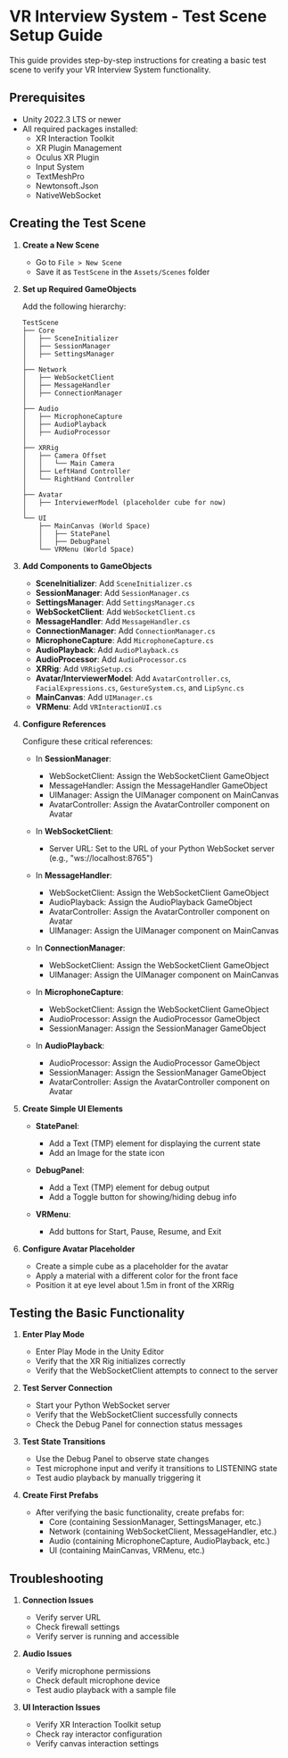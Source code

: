 # VR Interview System - Test Scene Setup Guide

This guide provides step-by-step instructions for creating a basic test scene to verify your VR Interview System functionality.

## Prerequisites

- Unity 2022.3 LTS or newer
- All required packages installed:
  - XR Interaction Toolkit
  - XR Plugin Management
  - Oculus XR Plugin
  - Input System
  - TextMeshPro
  - Newtonsoft.Json
  - NativeWebSocket

## Creating the Test Scene

1. **Create a New Scene**
   - Go to `File > New Scene`
   - Save it as `TestScene` in the `Assets/Scenes` folder

2. **Set up Required GameObjects**

   Add the following hierarchy:

   ```
   TestScene
   ├── Core
   │   ├── SceneInitializer
   │   ├── SessionManager
   │   ├── SettingsManager
   │
   ├── Network
   │   ├── WebSocketClient
   │   ├── MessageHandler
   │   ├── ConnectionManager
   │
   ├── Audio
   │   ├── MicrophoneCapture
   │   ├── AudioPlayback
   │   ├── AudioProcessor
   │
   ├── XRRig
   │   ├── Camera Offset
   │   │   └── Main Camera
   │   ├── LeftHand Controller
   │   └── RightHand Controller
   │
   ├── Avatar
   │   ├── InterviewerModel (placeholder cube for now)
   │
   └── UI
       ├── MainCanvas (World Space)
       │   ├── StatePanel
       │   ├── DebugPanel
       └── VRMenu (World Space)
   ```

3. **Add Components to GameObjects**

   - **SceneInitializer**: Add `SceneInitializer.cs`
   - **SessionManager**: Add `SessionManager.cs`
   - **SettingsManager**: Add `SettingsManager.cs`
   - **WebSocketClient**: Add `WebSocketClient.cs`
   - **MessageHandler**: Add `MessageHandler.cs`
   - **ConnectionManager**: Add `ConnectionManager.cs`
   - **MicrophoneCapture**: Add `MicrophoneCapture.cs`
   - **AudioPlayback**: Add `AudioPlayback.cs`
   - **AudioProcessor**: Add `AudioProcessor.cs`
   - **XRRig**: Add `VRRigSetup.cs`
   - **Avatar/InterviewerModel**: Add `AvatarController.cs`, `FacialExpressions.cs`, `GestureSystem.cs`, and `LipSync.cs`
   - **MainCanvas**: Add `UIManager.cs`
   - **VRMenu**: Add `VRInteractionUI.cs`

4. **Configure References**

   Configure these critical references:
   
   - In **SessionManager**:
     - WebSocketClient: Assign the WebSocketClient GameObject
     - MessageHandler: Assign the MessageHandler GameObject
     - UIManager: Assign the UIManager component on MainCanvas
     - AvatarController: Assign the AvatarController component on Avatar
   
   - In **WebSocketClient**:
     - Server URL: Set to the URL of your Python WebSocket server (e.g., "ws://localhost:8765")
   
   - In **MessageHandler**:
     - WebSocketClient: Assign the WebSocketClient GameObject
     - AudioPlayback: Assign the AudioPlayback GameObject
     - AvatarController: Assign the AvatarController component on Avatar
     - UIManager: Assign the UIManager component on MainCanvas
   
   - In **ConnectionManager**:
     - WebSocketClient: Assign the WebSocketClient GameObject
     - UIManager: Assign the UIManager component on MainCanvas
   
   - In **MicrophoneCapture**:
     - WebSocketClient: Assign the WebSocketClient GameObject
     - AudioProcessor: Assign the AudioProcessor GameObject
     - SessionManager: Assign the SessionManager GameObject
   
   - In **AudioPlayback**:
     - AudioProcessor: Assign the AudioProcessor GameObject
     - SessionManager: Assign the SessionManager GameObject
     - AvatarController: Assign the AvatarController component on Avatar

5. **Create Simple UI Elements**

   - **StatePanel**:
     - Add a Text (TMP) element for displaying the current state
     - Add an Image for the state icon
   
   - **DebugPanel**:
     - Add a Text (TMP) element for debug output
     - Add a Toggle button for showing/hiding debug info
   
   - **VRMenu**:
     - Add buttons for Start, Pause, Resume, and Exit

6. **Configure Avatar Placeholder**

   - Create a simple cube as a placeholder for the avatar
   - Apply a material with a different color for the front face
   - Position it at eye level about 1.5m in front of the XRRig

## Testing the Basic Functionality

1. **Enter Play Mode**
   - Enter Play Mode in the Unity Editor
   - Verify that the XR Rig initializes correctly
   - Verify that the WebSocketClient attempts to connect to the server

2. **Test Server Connection**
   - Start your Python WebSocket server
   - Verify that the WebSocketClient successfully connects
   - Check the Debug Panel for connection status messages

3. **Test State Transitions**
   - Use the Debug Panel to observe state changes
   - Test microphone input and verify it transitions to LISTENING state
   - Test audio playback by manually triggering it

4. **Create First Prefabs**
   - After verifying the basic functionality, create prefabs for:
     - Core (containing SessionManager, SettingsManager, etc.)
     - Network (containing WebSocketClient, MessageHandler, etc.)
     - Audio (containing MicrophoneCapture, AudioPlayback, etc.)
     - UI (containing MainCanvas, VRMenu, etc.)

## Troubleshooting

1. **Connection Issues**
   - Verify server URL
   - Check firewall settings
   - Verify server is running and accessible

2. **Audio Issues**
   - Verify microphone permissions
   - Check default microphone device
   - Test audio playback with a sample file

3. **UI Interaction Issues**
   - Verify XR Interaction Toolkit setup
   - Check ray interactor configuration
   - Verify canvas interaction settings

